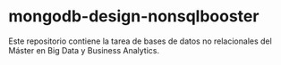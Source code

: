 # mongodb-design-nonsqlbooster
Este repositorio contiene la tarea de bases de datos no relacionales del Máster en Big Data y Business Analytics.
